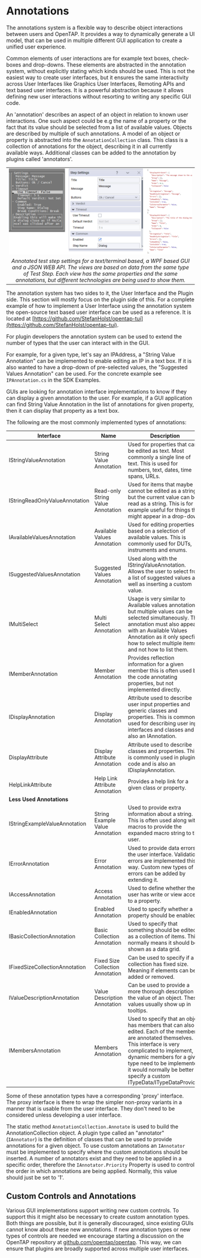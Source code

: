 Annotations
=============================

The annotations system is a flexible way to describe object interactions between users and OpenTAP. It provides a way to dynamically generate a UI model, that can be used in multiple different GUI application to create a unified user experience. 

Common elements of user interactions are for example text boxes, check-boxes and drop-downs. These elements are abstracted in the annotation system, without explicitly stating which kinds should be used. This is not the easiest way to create user interfaces, but it ensures the same interactivity across User Interfaces like Graphics User Interfaces, Remoting APIs and text based user interfaces. It is a powerful abstraction because it allows defining new user interactions without resorting to writing any specific GUI code. 

An 'annotation' describes an aspect of an object in relation to known user interactions. One such aspect could be e.g the name of a property or the fact that its value should be selected from a list of available values. Objects are described by multiple of such annotations. A model of an object or property is abstracted into the ```AnnotationCollection``` class. This class is a collection of annotations for the object, describing it in all currently available ways. Additional classes can be added to the annotation by plugins called 'annotators'. 

||
| :-: |
|![](./annotated_step_settings.png)|
|*Annotated test step settings for a text/terminal based, a WPF based GUI and a JSON WEB API. The views are based on data from the same type of Test Step. Each view has the same properties and the same annotations, but different technologies are being used to show them.*|

The annotation system has two sides to it, the User Interface and the Plugin side. This section will mostly focus on the plugin side of this. For a complete example of how to implement a User Interface using the annotation system the open-source text based user interface can be used as a reference. It is located at [https://github.com/StefanHolst/opentap-tui](https://github.com/StefanHolst/opentap-tui).

For plugin developers the annotation system can be used to extend the number of types that the user can interact with in the GUI.

For example, for a given type, let's say an IPAddress, a "String Value Annotation" can be implemented to enable editing an IP in a text box. If it is also wanted to have a drop-down of pre-selected values, the "Suggested Values Annotation" can be used. For the concrete example see `IPAnnotation.cs` in the SDK Examples.

GUIs are looking for annotation interface implementations to know if they can display a given annotation to the user. For example, if a GUI application can find String Value Annotation in the list of annotations for given property, then it can display that property as a text box.   

The following are the most commonly implemented types of annotations:

| Interface | Name | Description |
| -------- | --------- | -------------------- |
| IStringValueAnnotation | String Value Annotation | Used for properties that can be edited as text. Most commonly a single line of text. This is used for numbers, text, dates, time spans, URLs. |
| IStringReadOnlyValueAnnotation | Read-only String Value Annotation | Used for items that maybe cannot be edited as a string, but the current value can be read as a string. This is for example useful for things that might appear in a drop-down. |
| IAvailableValuesAnnotation | Available Values Annotation | Used for editing properties based on a selection of available values. This is commonly used for DUTs, instruments and enums. |
| ISuggestedValuesAnnotation | Suggested Values Annotation | Used along with the IStringValueAnnotation. Allows the user to select from a list of suggested values as well as inserting a custom value. |  
| IMultiSelect | Multi Select Annotation | Usage is very similar to Available values annotation, but multiple values can be selected simultaneously. This annotation must also appear with an Available Values Annotation as it only specfies how to select multiple items and not how to list them. |
| IMemberAnnotation | Member Annotation | Provides reflection information for a given member this is often used by the code annotating properties, but not implemented directly. |
| IDisplayAnnotation | Display Annotation| Attribute used to describe user input properties and generic classes and properties. This is commonly used for describing user input interfaces and classes and is also an IAnnotation. | 
| DisplayAttribute | Display Attribute Annotation| Attribute used to describe classes and properties. This is commonly used in plugin code and is also an IDisplayAnnotation. | 
| HelpLinkAttribute | Help Link Attribute Annotation| Provides a help link for a given class or property. |
| **Less Used Annotations** |||
| IStringExampleValueAnnotation| String Example Value Annotation | Used to provide extra information about a string. This is often used along with macros to provide the expanded macro string to the user.|
| IErrorAnnotation | Error Annotation | Used to provide data errors to the user interface. Validation errors are implemented this way. Custom new types of errors can be added by extending it. |
| IAccessAnnotation | Access Annotation | Used to define whether the user has write or view access to a property. |
| IEnabledAnnotation | Enabled Annotation | Used to specify whether a property should be enabled |
| IBasicCollectionAnnotation | Basic Collection Annotation| Used to specify that something should be edited as a collection of items. This normally means it should be shown as a data grid. |
| IFixedSizeCollectionAnnotation | Fixed Size Collection Annotation | Can be used to specify if a collection has fixed size. Meaning if elements can be added or removed. |
| IValueDescriptionAnnotation | Value Description Annotation | Can be used to provide a more thorough description of the value of an object. These values usually show up in tooltips. |
| IMembersAnnotation | Members Annotation | Used to specify that an object has members that can also be edited. Each of the members are annotated themselves. This interface is very complicated to implement, if dynamic members for a given type need to be implemented, it would normally be better to specify a custom ITypeData/ITypeDataProvider. | 
 
 Some of these annotation types have a corresponding 'proxy' interface. The proxy interface is there to wrap the simpler non-proxy variants in a manner that is usable from the user interface. They don't need to be considered unless developing a user interface.
 
 The static method ```AnnotationCollection.Annotate``` is used to build the AnnotationCollection object. A plugin type called an "annotator" (```IAnnotator```) is the definition of classes that can be used to provide annotations for a given object. To use custom annotations an ```IAnnotator``` must be implemented to specify where the custom annotations should be inserted. A number of annotators exist and they need to be applied in a specific order, therefore the ```IAnnotator.Priority``` Property is used to control the order in which annotations are being applied. Normally, this value should just be set to '1'.
 
  
 ## Custom Controls and Annotations
 
 Various GUI implementations support writing new custom controls. To support this it might also be necessary to create custom annotation types. Both things are possible, but it is generally discouraged, since existing GUIs cannot know about these new annotations. If new annotation types or new types of controls are needed we encourage starting a discussion on the OpenTAP repository at [github.com/opentap/opentap](https://github.com/opentap/opentap). This way, we can ensure that plugins are broadly supported across multiple user interfaces. 
